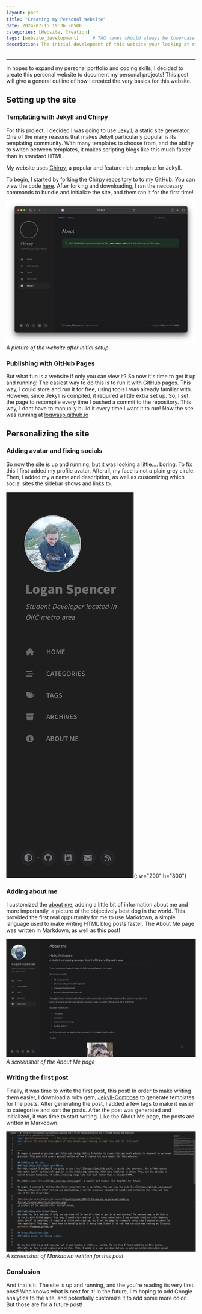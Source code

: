 ```yaml
---
layout: post
title: "Creating my Personal Website"
date: 2024-07-15 19:36 -0500
categories: [Website, Creation]
tags: [website_development]     # TAG names should always be lowercase
description: The initial development of this website your looking at right now, and its first post!
---
```


---
In hopes to expand my personal portfolio and coding skills, I decided to create this personal website to document my personal projects! This post will give a general outline of how I created the very basics for this website.

## Setting up the site
### Templating with Jekyll and Chirpy
For this project, I decided I was going to use [Jekyll](https://jekyllrb.com/), a static site generator. One of the many reasons that makes Jekyll particularly popular is its templating community. With many templates to choose from, and the ability to switch between templates, it makes scripting blogs like this much faster than in standard HTML.

My website uses [Chirpy](https://chirpy.cotes.page/), a popular and feature rich template for Jekyll.

To begin, I started by forking the Chirpy repository to to my GitHub. You can view the code [here](https://github.com/Logwasp/logwasp.github.io). After forking and downloading, I ran the neccesary commands to bundle and initialize the site, and them ran it for the first time!

![Initial_Personal_Website_Screenshot](assets/posts/2024-07-15creating-my-personal-website/Initial_Personal_Website_Screenshot.png)
_A picture of the website after initial setup_

### Publishing with GitHub Pages
But what fun is a website if only you can view it? So now it's time to get it up and running! The easiest way to do this is to run it with GitHub pages. This way, I could store and run it for free, using tools I was already familiar with. However, since Jekyll is compiled, it required a little extra set up. So, I set the page to recompile every time I pushed a commit to the repository. This way, I dont have to manually build it every time I want it to run! Now the site was running at [logwasp.github.io](https://logwasp.github.io)

## Personalizing the site
### Adding avatar and fixing socials


So now the site is up and running, but it was looking a little.... boring. To fix this I first added my profile avatar.  Afterall, my face is not a plain grey circle.  Then, I added my a name and description, as well as customizing which social sites the sidebar shows and links to.

![Desktop View](assets/posts/2024-07-15creating-my-personal-website/Customized_Avatar_Screenshot.png){: w="200" h="800"}

### Adding about me

I customized the [about me](/about-me), adding a little bit of information about me and more importantly, a picture of the objectively best dog in the world. This provided the first real oppurtunity for me to use Markdown, a simple language used to make writing HTML blog posts faster. The About Me page was written in Markdown, as well as this post!

![About_Me_Screenshot](assets/posts/2024-07-15creating-my-personal-website/About_Me_Screenshot.png)
_A screenshot of the About Me page_

### Writing the first post
Finally, it was time to write the first post, this post! In order to make writing them easier, I download a ruby gem, [Jekyll-Compose](https://github.com/jekyll/jekyll-compose) to generate templates for the posts. After generating the post, I added a few tags to make it easier to categorize and sort the posts. After the post was generated and initialized, it was time to start writing. Like the About Me page, the posts are written in Markdown.

![First_Post_Markdown_Screenshot](assets/posts/2024-07-15creating-my-personal-website/First_Post_Markdown_Screenshot.png)
_A screenshot of Markdown written for this post_

### Conslusion
And that's it. The site is up and running, and the you're reading its very first post! Who knows what is next for it! In the future, I'm hoping to add Google analytics to the site, and potentially customize it to add some more color. But those are for a future post!
